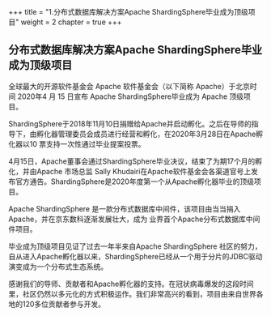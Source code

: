 +++
title = "1.分布式数据库解决方案Apache ShardingSphere毕业成为顶级项目"
weight = 2
chapter = true
+++

## 分布式数据库解决方案Apache ShardingSphere毕业成为顶级项目


全球最大的开源软件基金会 Apache 软件基金会（以下简称 Apache）于北京时间 2020年4 月 15 日宣布 Apache ShardingSphere毕业成为 Apache 顶级项目。

ShardingSphere于2018年11月10日捐赠给Apache并启动孵化。之后在导师的指导下，由孵化器管理委员会成员进行经营和孵化，在2020年3月28日在Apache孵化器以10 票支持一次性通过毕业提案投票。

4月15日，Apache董事会通过ShardingSphere毕业决议，结束了为期17个月的孵化，并由Apache 市场总监 Sally Khudairi在Apache软件基金会各渠道官号上发布官方通告。ShardingSphere是2020年度第一个从Apache孵化器毕业的顶级项目。

Apache ShardingSphere 是一款分布式数据库中间件，该项目由当当捐入 Apache，并在京东数科逐渐发展壮大，成为 业界首个Apache分布式数据库中间件项目。

毕业成为顶级项目见证了过去一年半来自Apache ShardingSphere 社区的努力，自从进入Apache孵化器以来，ShardingSphere已经从一个用于分片的JDBC驱动演变成为一个分布式生态系统。

感谢我们的导师、贡献者和Apache孵化器的支持。在冠状病毒爆发的这段时间里，社区仍然以多元化的方式积极运作。我们非常高兴的看到，项目由来自世界各地的120多位贡献者参与开发。